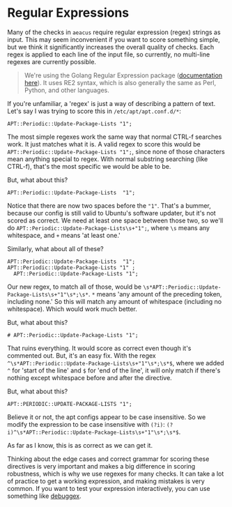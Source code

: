 # Regular Expressions

Many of the checks in `aeacus` require regular expression (regex) strings as input. This may seem inconvenient if you want to score something simple, but we think it significantly increases the overall quality of checks. Each regex is applied to each line of the input file, so currently, no multi-line regexes are currently possible.

> We're using the Golang Regular Expression package ([documentation here](https://godocs.io/regexp)). It uses RE2 syntax, which is also generally the same as Perl, Python, and other languages.

If you're unfamiliar, a 'regex' is just a way of describing a pattern of text. Let's say I was trying to score this in `/etc/apt/apt.conf.d/*`:

```
APT::Periodic::Update-Package-Lists "1";
```

The most simple regexes work the same way that normal CTRL-f searches work. It just matches what it is. A valid regex to score this would be `APT::Periodic::Update-Package-Lists "1";`, since none of those characters mean anything special to regex. With normal substring searching (like CTRL-f), that's the most specific we would be able to be.

But, what about this?

```
APT::Periodic::Update-Package-Lists  "1";
```

Notice that there are now two spaces before the `"1"`. That's a bummer, because our config is still valid to Ubuntu's software updater, but it's not scored as correct. We need at least one space between those two, so we'll do `APT::Periodic::Update-Package-Lists\s+"1";`, where `\s` means any whitespace, and `+` means 'at least one.'

Similarly, what about all of these?

```
APT::Periodic::Update-Package-Lists  "1";
APT::Periodic::Update-Package-Lists "1" ;
  APT::Periodic::Update-Package-Lists "1";  
```

Our new regex, to match all of those, would be `\s*APT::Periodic::Update-Package-Lists\s+"1"\s*;\s*`. `*` means 'any amount of the preceding token, including none.' So this will match any amount of whitespace (including no whitespace). Which would work much better.

But, what about this?

```
# APT::Periodic::Update-Package-Lists "1";
```

That ruins everything. It would score as correct even though it's commented out. But, it's an easy fix. With the regex `^\s*APT::Periodic::Update-Package-Lists\s+"1"\s*;\s*$`, where we added `^` for 'start of the line' and `$` for 'end of the line', it will only match if there's nothing except whitespace before and after the directive. 

But, what about this?

```
APT::PERIODIC::UPDATE-PACKAGE-LISTS "1";
```

Believe it or not, the apt configs appear to be case insensitive. So we modify the expression to be case insensitive with `(?i)`: `(?i)^\s*APT::Periodic::Update-Package-Lists\s+"1"\s*;\s*$`.

As far as I know, this is as correct as we can get it.

Thinking about the edge cases and correct grammar for scoring these directives is very important and makes a big difference in scoring robustness, which is why we use regexes for many checks. It can take a lot of practice to get a working expression, and making mistakes is very common. If you want to test your expression interactively, you can use something like [debuggex](debuggex.com).
